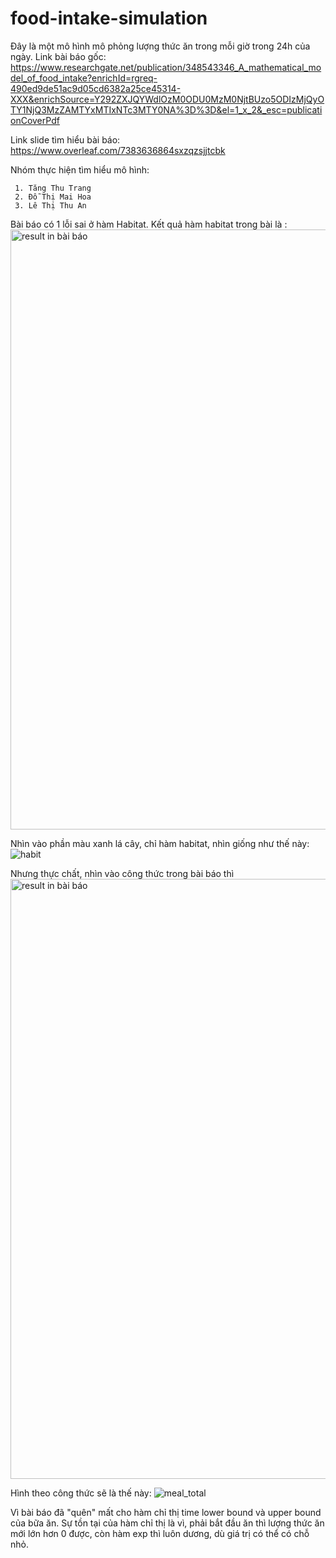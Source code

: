 # food-intake-simulation
Đây là một mô hình mô phỏng lượng thức ăn trong mỗi giờ trong 24h của ngày.
Link bài báo gốc: https://www.researchgate.net/publication/348543346_A_mathematical_model_of_food_intake?enrichId=rgreq-490ed9de51ac9d05cd6382a25ce45314-XXX&enrichSource=Y292ZXJQYWdlOzM0ODU0MzM0NjtBUzo5ODIzMjQyOTY1NjQ3MzZAMTYxMTIxNTc3MTY0NA%3D%3D&el=1_x_2&_esc=publicationCoverPdf

Link slide tìm hiểu bài báo:
https://www.overleaf.com/7383636864sxzqzsjjtcbk

Nhóm thực hiện tìm hiểu mô hình: 

     1. Tăng Thu Trang
     2. Đỗ Thị Mai Hoa
     3. Lê Thị Thu An
     
Bài báo có 1 lỗi sai ở hàm Habitat. 
Kết quả hàm habitat trong bài là :
<img width="960" alt="result in bài báo" src="https://user-images.githubusercontent.com/29473579/165785493-b166b49b-11db-4df7-b1cb-3dd6bac755f3.png">

Nhìn vào phần màu xanh lá cây, chỉ hàm habitat, nhìn giống như thế này:
![habit](https://user-images.githubusercontent.com/29473579/165785701-d5fcc9fd-31b4-4012-a887-f9cce915df7e.png)

Nhưng thực chất, nhìn vào công thức trong bài báo thì <img width="960" alt="result in bài báo" src="https://user-images.githubusercontent.com/29473579/165786072-28e7884b-184c-4466-b835-1a72c0458d8e.png">

Hình theo công thức sẽ là thế này: ![meal_total](https://user-images.githubusercontent.com/29473579/165786187-f320c643-7e13-4e1a-a650-785dd03a9010.png)

Vì bài báo đã "quên" mất cho hàm chỉ thị time lower bound và upper bound của bữa ăn.
Sự tồn tại của hàm chỉ thị là vì, phải bắt đầu ăn thì lượng thức ăn mới lớn hơn 0 được, còn hàm exp thì luôn dương, dù giá trị có thể có chỗ nhỏ.

